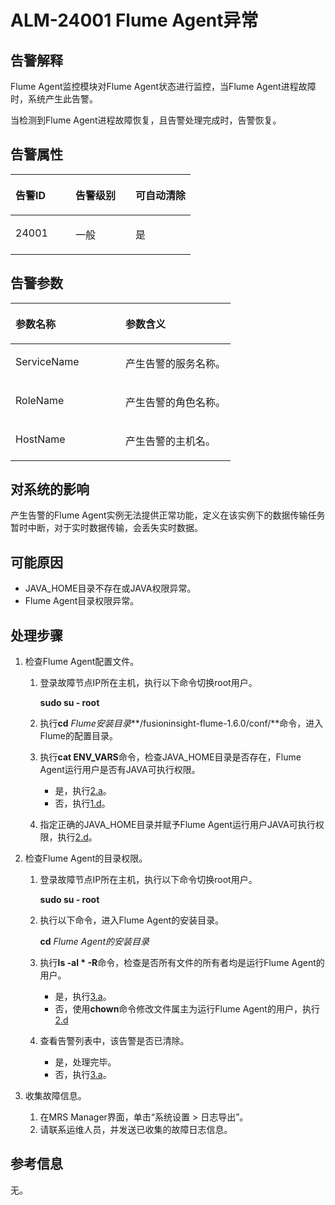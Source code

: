 # ALM-24001 Flume Agent异常<a name="ZH-CN_TOPIC_0093195083"></a>

## 告警解释<a name="zh-cn_topic_0054336020_section19665522175625"></a>

Flume Agent监控模块对Flume Agent状态进行监控，当Flume Agent进程故障时，系统产生此告警。

当检测到Flume Agent进程故障恢复，且告警处理完成时，告警恢复。

## 告警属性<a name="zh-cn_topic_0054336020_section42254989175625"></a>

<a name="zh-cn_topic_0054336020_table102091175625"></a>
<table><thead align="left"><tr id="zh-cn_topic_0054336020_row31905194175625"><th class="cellrowborder" valign="top" width="33.33333333333333%" id="mcps1.1.4.1.1"><p id="zh-cn_topic_0054336020_p34183898175625"><a name="zh-cn_topic_0054336020_p34183898175625"></a><a name="zh-cn_topic_0054336020_p34183898175625"></a><strong id="zh-cn_topic_0054336020_b39219631175625"><a name="zh-cn_topic_0054336020_b39219631175625"></a><a name="zh-cn_topic_0054336020_b39219631175625"></a>告警ID</strong></p>
</th>
<th class="cellrowborder" valign="top" width="33.33333333333333%" id="mcps1.1.4.1.2"><p id="zh-cn_topic_0054336020_p22673543175625"><a name="zh-cn_topic_0054336020_p22673543175625"></a><a name="zh-cn_topic_0054336020_p22673543175625"></a><strong id="zh-cn_topic_0054336020_b2735300175625"><a name="zh-cn_topic_0054336020_b2735300175625"></a><a name="zh-cn_topic_0054336020_b2735300175625"></a>告警级别</strong></p>
</th>
<th class="cellrowborder" valign="top" width="33.33333333333333%" id="mcps1.1.4.1.3"><p id="zh-cn_topic_0054336020_p20232782175625"><a name="zh-cn_topic_0054336020_p20232782175625"></a><a name="zh-cn_topic_0054336020_p20232782175625"></a><strong id="zh-cn_topic_0054336020_b47877317175625"><a name="zh-cn_topic_0054336020_b47877317175625"></a><a name="zh-cn_topic_0054336020_b47877317175625"></a>可自动清除</strong></p>
</th>
</tr>
</thead>
<tbody><tr id="zh-cn_topic_0054336020_row52857467175625"><td class="cellrowborder" valign="top" width="33.33333333333333%" headers="mcps1.1.4.1.1 "><p id="zh-cn_topic_0054336020_p45931966162646"><a name="zh-cn_topic_0054336020_p45931966162646"></a><a name="zh-cn_topic_0054336020_p45931966162646"></a>24001</p>
</td>
<td class="cellrowborder" valign="top" width="33.33333333333333%" headers="mcps1.1.4.1.2 "><p id="zh-cn_topic_0054336020_p29501732162646"><a name="zh-cn_topic_0054336020_p29501732162646"></a><a name="zh-cn_topic_0054336020_p29501732162646"></a>一般</p>
</td>
<td class="cellrowborder" valign="top" width="33.33333333333333%" headers="mcps1.1.4.1.3 "><p id="zh-cn_topic_0054336020_p40830091162646"><a name="zh-cn_topic_0054336020_p40830091162646"></a><a name="zh-cn_topic_0054336020_p40830091162646"></a>是</p>
</td>
</tr>
</tbody>
</table>

## 告警参数<a name="zh-cn_topic_0054336020_section27218191175625"></a>

<a name="zh-cn_topic_0054336020_table57189892175625"></a>
<table><thead align="left"><tr id="zh-cn_topic_0054336020_row20832688175625"><th class="cellrowborder" valign="top" width="50%" id="mcps1.1.3.1.1"><p id="zh-cn_topic_0054336020_p9726186175625"><a name="zh-cn_topic_0054336020_p9726186175625"></a><a name="zh-cn_topic_0054336020_p9726186175625"></a><strong id="zh-cn_topic_0054336020_b20426813175625"><a name="zh-cn_topic_0054336020_b20426813175625"></a><a name="zh-cn_topic_0054336020_b20426813175625"></a>参数名称</strong></p>
</th>
<th class="cellrowborder" valign="top" width="50%" id="mcps1.1.3.1.2"><p id="zh-cn_topic_0054336020_p43959148175625"><a name="zh-cn_topic_0054336020_p43959148175625"></a><a name="zh-cn_topic_0054336020_p43959148175625"></a><strong id="zh-cn_topic_0054336020_b60088019175625"><a name="zh-cn_topic_0054336020_b60088019175625"></a><a name="zh-cn_topic_0054336020_b60088019175625"></a>参数含义</strong></p>
</th>
</tr>
</thead>
<tbody><tr id="zh-cn_topic_0054336020_row35291346175625"><td class="cellrowborder" valign="top" width="50%" headers="mcps1.1.3.1.1 "><p id="zh-cn_topic_0054336020_p20355870162656"><a name="zh-cn_topic_0054336020_p20355870162656"></a><a name="zh-cn_topic_0054336020_p20355870162656"></a>ServiceName</p>
</td>
<td class="cellrowborder" valign="top" width="50%" headers="mcps1.1.3.1.2 "><p id="zh-cn_topic_0054336020_p38212784162656"><a name="zh-cn_topic_0054336020_p38212784162656"></a><a name="zh-cn_topic_0054336020_p38212784162656"></a>产生告警的服务名称。</p>
</td>
</tr>
<tr id="zh-cn_topic_0054336020_row54265439175625"><td class="cellrowborder" valign="top" width="50%" headers="mcps1.1.3.1.1 "><p id="zh-cn_topic_0054336020_p6941546162656"><a name="zh-cn_topic_0054336020_p6941546162656"></a><a name="zh-cn_topic_0054336020_p6941546162656"></a>RoleName</p>
</td>
<td class="cellrowborder" valign="top" width="50%" headers="mcps1.1.3.1.2 "><p id="zh-cn_topic_0054336020_p25394391162656"><a name="zh-cn_topic_0054336020_p25394391162656"></a><a name="zh-cn_topic_0054336020_p25394391162656"></a>产生告警的角色名称。</p>
</td>
</tr>
<tr id="zh-cn_topic_0054336020_row5894265175625"><td class="cellrowborder" valign="top" width="50%" headers="mcps1.1.3.1.1 "><p id="zh-cn_topic_0054336020_p57573702162656"><a name="zh-cn_topic_0054336020_p57573702162656"></a><a name="zh-cn_topic_0054336020_p57573702162656"></a>HostName</p>
</td>
<td class="cellrowborder" valign="top" width="50%" headers="mcps1.1.3.1.2 "><p id="zh-cn_topic_0054336020_p32958279162656"><a name="zh-cn_topic_0054336020_p32958279162656"></a><a name="zh-cn_topic_0054336020_p32958279162656"></a>产生告警的主机名。</p>
</td>
</tr>
</tbody>
</table>

## 对系统的影响<a name="zh-cn_topic_0054336020_section23922301175625"></a>

产生告警的Flume Agent实例无法提供正常功能，定义在该实例下的数据传输任务暂时中断，对于实时数据传输，会丢失实时数据。

## 可能原因<a name="zh-cn_topic_0054336020_section58162349175625"></a>

-   JAVA\_HOME目录不存在或JAVA权限异常。
-   Flume Agent目录权限异常。

## 处理步骤<a name="zh-cn_topic_0054336020_section51182191175625"></a>

1.  检查Flume Agent配置文件。
    1.  登录故障节点IP所在主机，执行以下命令切换root用户。

        **sudo su - root**

    2.  执行**cd** _Flume安装目录_**/fusioninsight-flume-1.6.0/conf/**命令，进入Flume的配置目录。
    3.  执行**cat ENV\_VARS**命令，检查JAVA\_HOME目录是否存在，Flume Agent运行用户是否有JAVA可执行权限。
        -   是，执行[2.a](#zh-cn_topic_0054336020_li53200420164950)。
        -   否，执行[1.d](#zh-cn_topic_0054336020_li5041523116491)。

    4.  <a name="zh-cn_topic_0054336020_li5041523116491"></a>指定正确的JAVA\_HOME目录并赋予Flume Agent运行用户JAVA可执行权限，执行[2.d](#zh-cn_topic_0054336020_li22464349164950)。

2.  检查Flume Agent的目录权限。
    1.  <a name="zh-cn_topic_0054336020_li53200420164950"></a>登录故障节点IP所在主机，执行以下命令切换root用户。

        **sudo su - root**

    2.  执行以下命令，进入Flume Agent的安装目录。

        **cd** _Flume Agent的安装目录_

    3.  执行**ls -al \* -R**命令，检查是否所有文件的所有者均是运行Flume Agent的用户。
        -   是，执行[3.a](#zh-cn_topic_0054336020_li4782764165025)。
        -   否，使用**chown**命令修改文件属主为运行Flume Agent的用户，执行[2.d](#zh-cn_topic_0054336020_li22464349164950)

    4.  <a name="zh-cn_topic_0054336020_li22464349164950"></a>查看告警列表中，该告警是否已清除。
        -   是，处理完毕。
        -   否，执行[3.a](#zh-cn_topic_0054336020_li4782764165025)。


3.  收集故障信息。
    1.  <a name="zh-cn_topic_0054336020_li4782764165025"></a>在MRS Manager界面，单击“系统设置 \> 日志导出”。
    2.  请联系运维人员，并发送已收集的故障日志信息。


## 参考信息<a name="zh-cn_topic_0054336020_section20269844175625"></a>

无。


